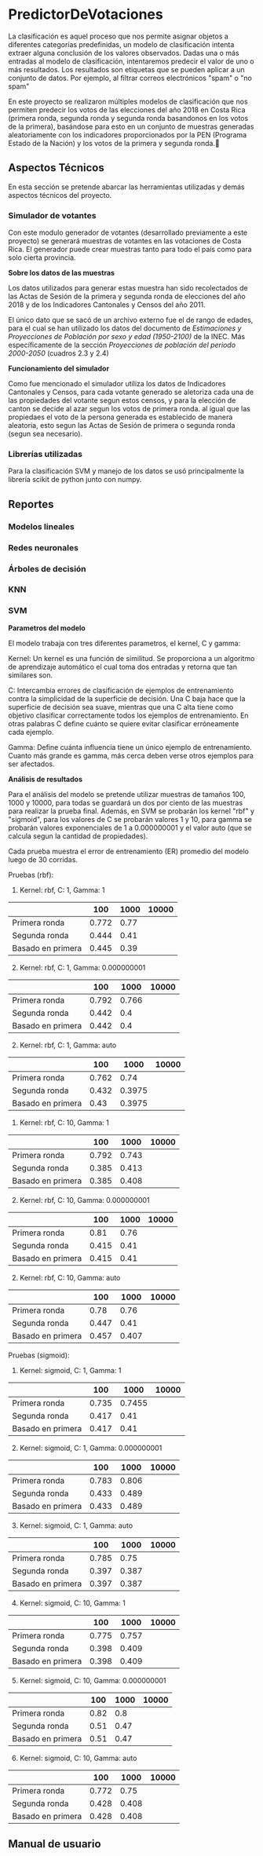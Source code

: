 PredictorDeVotaciones
=====================

La clasificación es aquel proceso que nos permite asignar objetos a diferentes categorías predefinidas, un modelo de clasificación intenta extraer alguna conclusión de los valores observados. Dadas una o más entradas al modelo de clasificación, intentaremos predecir el valor de uno o más resultados. Los resultados son etiquetas que se pueden aplicar a un conjunto de datos. Por ejemplo, al filtrar correos electrónicos "spam" o "no spam"

En este proyecto se realizaron múltiples modelos de clasificación que nos permiten predecir los votos de las elecciones del año 2018 en Costa Rica (primera ronda, segunda ronda y segunda ronda basandonos en los votos de la primera), basándose para esto en un conjunto de muestras generadas aleatoriamente con los indicadores proporcionados por la PEN (Programa Estado de la Nación) y los votos de la primera y segunda ronda.

## Aspectos Técnicos

En esta sección se pretende abarcar las herramientas utilizadas y demás aspectos técnicos del proyecto.

### Simulador de votantes

Con este modulo generador de votantes (desarrollado previamente a este proyecto) se generará muestras de votantes en las votaciones de Costa Rica. El generador puede crear muestras tanto para todo el país como para solo cierta provincia.

**Sobre los datos de las muestras**

Los datos utilizados para generar estas muestra han sido recolectados de las Actas de Sesión de la primera y segunda ronda de elecciones del año 2018 y de los Indicadores Cantonales y Censos del año 2011.

El único dato que se sacó de un archivo externo fue el de rango de edades, para el cual se han utilizado los datos del documento de *Estimaciones y Proyecciones de Población por sexo y edad (1950-2100)* de la INEC. Más específicamente de la sección *Proyecciones de población del periodo 2000-2050* (cuadros 2.3 y 2.4)

**Funcionamiento del simulador**

Como fue mencionado el simulador utiliza los datos de Indicadores Cantonales y Censos, para cada votante generado se aletoriza cada una de las propiedades del votante segun estos censos, y para la elección de canton se decide al azar segun los votos de primera ronda. al igual que las propiedaes el voto de la persona generada es establecido de manera aleatoria, esto segun las Actas de Sesión de primera o segunda ronda (segun sea necesario).

### Librerías utilizadas

Para la clasificación SVM y manejo de los datos se usó principalmente la librería scikit de python junto con numpy.

## Reportes
### Modelos lineales
### Redes neuronales
### Árboles de decisión
### KNN
### SVM

**Parametros del modelo**

El modelo trabaja con tres diferentes parametros, el kernel, C y gamma:

Kernel: Un kernel es una función de similitud. Se proporciona a un algoritmo de aprendizaje automático el cual toma dos entradas y retorna que tan similares son.

C: Intercambia errores de clasificación de ejemplos de entrenamiento contra la simplicidad de la superficie de decisión. Una C baja hace que la superficie de decisión sea suave, mientras que una C alta tiene como objetivo clasificar correctamente todos los ejemplos de entrenamiento. En otras palabras C define cuánto se quiere evitar clasificar erróneamente cada ejemplo.

Gamma: Define cuánta influencia tiene un único ejemplo de entrenamiento. Cuanto más grande es gamma, más cerca deben verse otros ejemplos para ser afectados.

**Análisis de resultados**

Para el análisis del modelo se pretende utilizar muestras de tamaños 100, 1000 y 10000, para todas se guardará un dos por ciento de las muestras para realizar la prueba final. Además, en SVM se probarán los kernel "rbf" y "sigmoid", para los valores de C se probarán valores 1 y 10, para gamma se probarán valores exponenciales de 1 a 0.000000001 y el valor auto (que se calcula segun la cantidad de propiedades).

Cada prueba muestra el error de entrenamiento (ER) promedio del modelo luego de 30 corridas.

Pruebas (rbf):

1) Kernel: rbf, C: 1, Gamma: 1

|                   |   100   |   1000    |   10000   |
|-------------------|---------|-----------|-----------|
| Primera ronda     |  0.772  |   0.77    |           |
| Segunda ronda     |  0.444  |   0.41    |           |
| Basado en primera |  0.445  |   0.39    |           |

2) Kernel: rbf, C: 1, Gamma: 0.000000001

|                   |   100   |   1000    |   10000   |
|-------------------|---------|-----------|-----------|
| Primera ronda     | 0.792   |  0.766    |           |
| Segunda ronda     | 0.442   |  0.4      |           |
| Basado en primera | 0.442   |  0.4      |           |

2) Kernel: rbf, C: 1, Gamma: auto

|                   |   100   |   1000    |   10000   |
|-------------------|---------|-----------|-----------|
| Primera ronda     | 0.762   |  0.74     |           |
| Segunda ronda     | 0.432   |  0.3975   |           |
| Basado en primera | 0.43    |  0.3975   |           |

1) Kernel: rbf, C: 10, Gamma: 1

|                   |   100   |   1000    |   10000   |
|-------------------|---------|-----------|-----------|
| Primera ronda     | 0.792   | 0.743     |           |
| Segunda ronda     | 0.385   | 0.413     |           |
| Basado en primera | 0.385   | 0.408     |           |

2) Kernel: rbf, C: 10, Gamma: 0.000000001

|                   |   100   |   1000    |   10000   |
|-------------------|---------|-----------|-----------|
| Primera ronda     | 0.81    | 0.76      |           |
| Segunda ronda     | 0.415   | 0.41      |           |
| Basado en primera | 0.415   | 0.41      |           |

2) Kernel: rbf, C: 10, Gamma: auto

|                   |   100   |   1000    |   10000   |
|-------------------|---------|-----------|-----------|
| Primera ronda     | 0.78    | 0.76      |           |
| Segunda ronda     | 0.447   | 0.41      |           |
| Basado en primera | 0.457   | 0.407     |           |

Pruebas (sigmoid):

1) Kernel: sigmoid, C: 1, Gamma: 1

|                   |   100   |   1000    |   10000   |
|-------------------|---------|-----------|-----------|
| Primera ronda     | 0.735   | 0.7455    |           |
| Segunda ronda     | 0.417   | 0.41      |           |
| Basado en primera | 0.417   | 0.41      |           |

2) Kernel: sigmoid, C: 1, Gamma: 0.000000001

|                   |   100   |   1000    |   10000   |
|-------------------|---------|-----------|-----------|
| Primera ronda     | 0.783   | 0.806     |           |
| Segunda ronda     | 0.433   | 0.489     |           |
| Basado en primera | 0.433   | 0.489     |           |

3) Kernel: sigmoid, C: 1, Gamma: auto

|                   |   100   |   1000    |   10000   |
|-------------------|---------|-----------|-----------|
| Primera ronda     | 0.785   | 0.75      |           |
| Segunda ronda     | 0.397   | 0.387     |           |
| Basado en primera | 0.397   | 0.387     |           |

4) Kernel: sigmoid, C: 10, Gamma: 1

|                   |   100   |   1000    |   10000   |
|-------------------|---------|-----------|-----------|
| Primera ronda     | 0.775   | 0.757     |           |
| Segunda ronda     | 0.398   | 0.409     |           |
| Basado en primera | 0.398   | 0.409     |           |

5) Kernel: sigmoid, C: 10, Gamma: 0.000000001

|                   |   100   |   1000    |   10000   |
|-------------------|---------|-----------|-----------|
| Primera ronda     | 0.82    | 0.8       |           |
| Segunda ronda     | 0.51    | 0.47      |           |
| Basado en primera | 0.51    | 0.47      |           |

6) Kernel: sigmoid, C: 10, Gamma: auto

|                   |   100   |   1000    |   10000   |
|-------------------|---------|-----------|-----------|
| Primera ronda     | 0.772   | 0.75      |           |
| Segunda ronda     | 0.428   | 0.408     |           |
| Basado en primera | 0.428   | 0.408     |           |

## Manual de usuario
